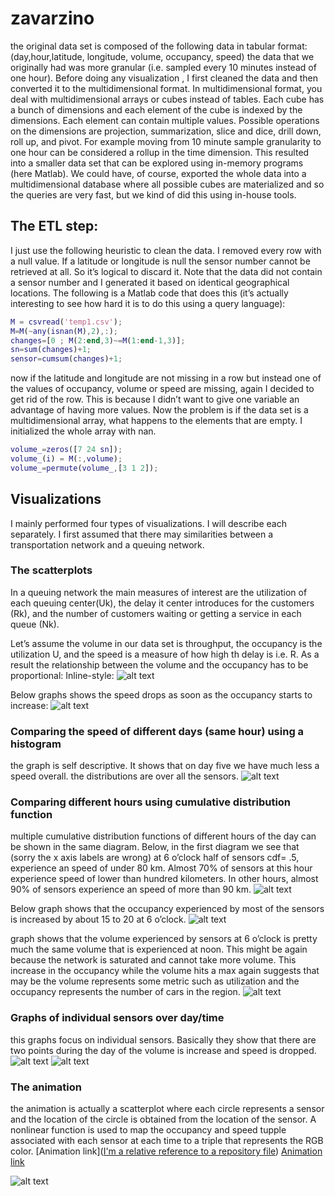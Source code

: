 zavarzino
=========
the original data set is composed of the following data in tabular format:
(day,hour,latitude, longitude, volume, occupancy, speed)
the data that we originally had was more granular (i.e. sampled every 10 minutes instead of one hour). 
Before doing any visualization , I first cleaned the data and then converted it to the multidimensional format. In multidimensional format, you deal with multidimensional arrays or cubes instead of tables. 
Each cube has a bunch of dimensions and each element of the cube is indexed by the dimensions. Each element can contain multiple values. Possible operations on the dimensions are projection, summarization, slice and dice, drill down, roll up, and pivot. For example moving from 10 minute sample granularity to one hour can be considered a rollup in the time dimension. This resulted into a smaller data set that can be explored using in-memory programs (here Matlab). We could have, of course, exported the whole data into a multidimensional database where all possible cubes are materialized and so the queries are very fast, but we kind of did this using in-house tools. 
## The ETL step:
I just use the following heuristic to clean the data. I removed every row with a null value. If a latitude or longitude is null the sensor number cannot be retrieved at all. So it’s logical to discard it. Note that the data did not contain a sensor number and I generated it based on identical geographical locations. The following is a Matlab code that does this (it’s actually interesting to see how hard it is to do this using a query language):
```matlab
M = csvread('temp1.csv'); 
M=M(~any(isnan(M),2),:);
changes=[0 ; M(2:end,3)~=M(1:end-1,3)];
sn=sum(changes)+1; 
sensor=cumsum(changes)+1;
```

now if the latitude and longitude are not missing in a row but instead one of the values of occupancy, volume or speed are missing, again I decided to get rid of the row. This is because I didn’t want to give one variable an advantage of having more values. 
Now the problem is if the data set is a multidimensional array, what happens to the elements that are empty. I initialized the whole array with nan.
```matlab
volume_=zeros([7 24 sn]);
volume_(i) = M(:,volume);
volume_=permute(volume_,[3 1 2]);
```

## Visualizations
I mainly performed four types of visualizations. I will describe each separately.
I first assumed that there may similarities between a transportation network and a queuing network. 

### The scatterplots
In a queuing network the main measures of interest are the utilization of each queuing center(Uk), the delay it center introduces for the customers (Rk), and the number of customers waiting or getting a service in each queue (Nk). 

Let’s assume the volume in our data set is throughput, the occupancy is the utilization U, and the speed is a measure of how high th delay is i.e. R. 
As a result the relationship between the volume and the occupancy has to be proportional:
Inline-style: 
![alt text](https://raw.githubusercontent.com/hamoungh/zavarzino/master/diagram/volume-versus-occupancy-sensor1.png "Logo Title Text 1")


Below graphs shows the speed drops as soon as the occupancy starts to increase: 
![alt text](https://raw.githubusercontent.com/hamoungh/zavarzino/master/diagram/scatter-occupancy-versus-speed-sensor321.png "Logo Title Text 1")
   
 
### Comparing the speed of different days (same hour) using a histogram
the graph is self descriptive. It shows that on day five we have much less a speed overall. the distributions are over all the sensors. 
![alt text](https://raw.githubusercontent.com/hamoungh/zavarzino/master/diagram/speed-histogram-different-days.png "Logo Title Text 1")
  
### Comparing different hours using cumulative distribution function
multiple cumulative distribution functions of different hours of the day can be shown in the same diagram. Below, in the first diagram we see that (sorry the x axis labels are wrong) at 6 o’clock half of sensors cdf= .5, experience an speed of under 80 km. Almost 70% of sensors at this hour experience speed of lower than hundred kilometers. In other hours, almost 90% of sensors experience an speed of more than 90 km. 
 ![alt text](https://raw.githubusercontent.com/hamoungh/zavarzino/master/diagram/cdf-speed-hour-1-17.png "Logo Title Text 1")
 
Below graph shows that the occupancy experienced by most of the sensors is increased by about 15 to 20 at 6 o’clock. 
  ![alt text](https://raw.githubusercontent.com/hamoungh/zavarzino/master/diagram/cdf-occupancy-hour-1-17.png "Logo Title Text 1")
 
 graph shows that the volume experienced by sensors at 6 o’clock is pretty much the same volume that is experienced at noon. This might be again because the network is saturated and cannot take more volume. This increase in the occupancy   while the volume hits a max again suggests that may be the volume represents some metric such as utilization and the occupancy represents the number of cars in the region. 
 ![alt text](https://raw.githubusercontent.com/hamoungh/zavarzino/master/diagram/cdf-volume-hour-1-17.png "Logo Title Text 1")
 
 
### Graphs of individual sensors over day/time
this graphs focus on individual sensors. Basically they show that there are two points during the day of the volume is increase and speed is dropped. 
  ![alt text](https://raw.githubusercontent.com/hamoungh/zavarzino/master/diagram/occupancy.png "Logo Title Text 1")
  ![alt text](https://raw.githubusercontent.com/hamoungh/zavarzino/master/diagram/speed.png "Logo Title Text 1")
 
### The animation
the animation is actually a scatterplot where each circle represents a sensor and the location of the circle is obtained from the location of the sensor. A nonlinear function is used to map the occupancy and speed tupple associated with each  sensor at each time to a triple that represents the RGB color. 
[Animation link]([I'm a relative reference to a repository file](../blob/master/LICENSE))
[Animation link](./animation)

  ![alt text](https://raw.githubusercontent.com/hamoungh/zavarzino/master/animation/Tuesday-6%20PM.png "Logo Title Text 1")

 
